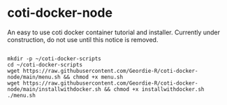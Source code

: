 # coti-docker-node
An easy to use coti docker container tutorial and installer. Currently under construction, do not use until this notice is removed.
 ```

 mkdir -p ~/coti-docker-scripts
 cd ~/coti-docker-scripts
 wget https://raw.githubusercontent.com/Geordie-R/coti-docker-node/main/menu.sh && chmod +x menu.sh
 wget https://raw.githubusercontent.com/Geordie-R/coti-docker-node/main/installwithdocker.sh && chmod +x installwithdocker.sh
 ./menu.sh

```
